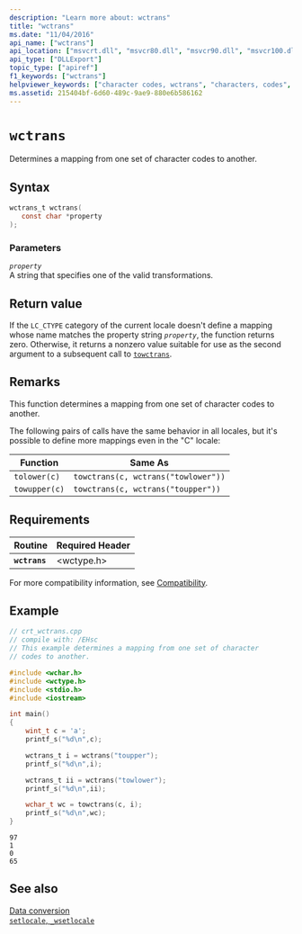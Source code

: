 ```yaml
---
description: "Learn more about: wctrans"
title: "wctrans"
ms.date: "11/04/2016"
api_name: ["wctrans"]
api_location: ["msvcrt.dll", "msvcr80.dll", "msvcr90.dll", "msvcr100.dll", "msvcr100_clr0400.dll", "msvcr110.dll", "msvcr110_clr0400.dll", "msvcr120.dll", "msvcr120_clr0400.dll", "ucrtbase.dll", "api-ms-win-crt-convert-l1-1-0.dll"]
api_type: ["DLLExport"]
topic_type: ["apiref"]
f1_keywords: ["wctrans"]
helpviewer_keywords: ["character codes, wctrans", "characters, codes", "characters, converting", "wctrans function"]
ms.assetid: 215404bf-6d60-489c-9ae9-880e6b586162
---
```

# `wctrans`

Determines a mapping from one set of character codes to another.

## Syntax

```C
wctrans_t wctrans(
   const char *property
);
```

### Parameters

*`property`*\
A string that specifies one of the valid transformations.

## Return value

If the `LC_CTYPE` category of the current locale doesn't define a mapping whose name matches the property string *`property`*, the function returns zero. Otherwise, it returns a nonzero value suitable for use as the second argument to a subsequent call to [`towctrans`](towctrans.md).

## Remarks

This function determines a mapping from one set of character codes to another.

The following pairs of calls have the same behavior in all locales, but it's possible to define more mappings even in the "C" locale:

|Function|Same As|
|--------------|-------------|
|`tolower(c)`|`towctrans(c, wctrans("towlower"))`|
|`towupper(c)`|`towctrans(c, wctrans("toupper"))`|

## Requirements

|Routine|Required Header|
|-------------|---------------------|
|**`wctrans`**|\<wctype.h>|

For more compatibility information, see [Compatibility](../compatibility.md).

## Example

```C
// crt_wctrans.cpp
// compile with: /EHsc
// This example determines a mapping from one set of character
// codes to another.

#include <wchar.h>
#include <wctype.h>
#include <stdio.h>
#include <iostream>

int main()
{
    wint_t c = 'a';
    printf_s("%d\n",c);

    wctrans_t i = wctrans("toupper");
    printf_s("%d\n",i);

    wctrans_t ii = wctrans("towlower");
    printf_s("%d\n",ii);

    wchar_t wc = towctrans(c, i);
    printf_s("%d\n",wc);
}
```

```Output
97
1
0
65
```

## See also

[Data conversion](../data-conversion.md)\
[`setlocale`, `_wsetlocale`](setlocale-wsetlocale.md)
